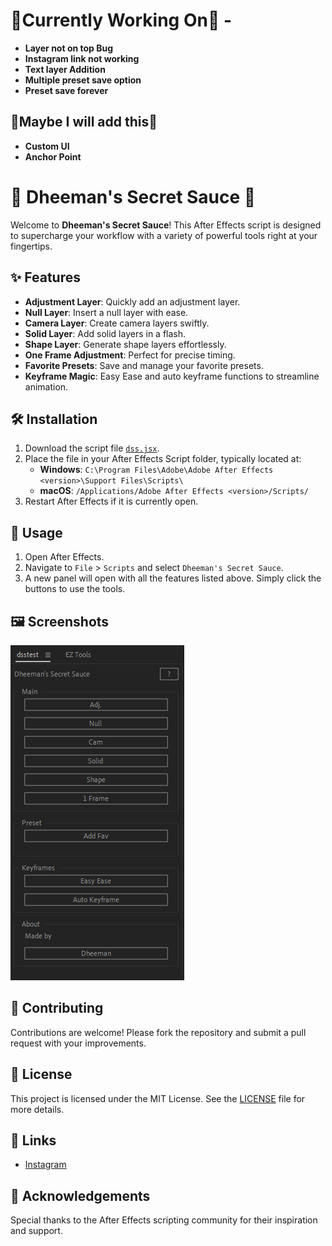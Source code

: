# **🔴Currently Working On🔴** -

- **Layer not on top Bug**
- **Instagram link not working**
- **Text layer Addition**
- **Multiple preset save option**
- **Preset save forever**

## **🥱Maybe I will add this🥱**
- **Custom UI**
- **Anchor Point**

# 🎨 Dheeman's Secret Sauce 🎨

Welcome to **Dheeman's Secret Sauce**! This After Effects script is designed to supercharge your workflow with a variety of powerful tools right at your fingertips.

## ✨ Features

- **Adjustment Layer**: Quickly add an adjustment layer.
- **Null Layer**: Insert a null layer with ease.
- **Camera Layer**: Create camera layers swiftly.
- **Solid Layer**: Add solid layers in a flash.
- **Shape Layer**: Generate shape layers effortlessly.
- **One Frame Adjustment**: Perfect for precise timing.
- **Favorite Presets**: Save and manage your favorite presets.
- **Keyframe Magic**: Easy Ease and auto keyframe functions to streamline animation.

## 🛠️ Installation

1. Download the script file [`dss.jsx`](./dss.jsx).
2. Place the file in your After Effects Script folder, typically located at:
   - **Windows**: `C:\Program Files\Adobe\Adobe After Effects <version>\Support Files\Scripts\`
   - **macOS**: `/Applications/Adobe After Effects <version>/Scripts/`
3. Restart After Effects if it is currently open.

## 🚀 Usage

1. Open After Effects.
2. Navigate to `File` > `Scripts` and select `Dheeman's Secret Sauce`.
3. A new panel will open with all the features listed above. Simply click the buttons to use the tools.

## 🖼️ Screenshots

![Dheeman's Secret Sauce](./image.png)

## 🤝 Contributing

Contributions are welcome! Please fork the repository and submit a pull request with your improvements.

## 📜 License

This project is licensed under the MIT License. See the [LICENSE](./LICENSE) file for more details.

## 🔗 Links

- [Instagram](https://www.instagram.com/hotpauseee)

## 🙏 Acknowledgements

Special thanks to the After Effects scripting community for their inspiration and support.
